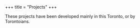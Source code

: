 +++
title = "Projects"
+++

These projects have been developed mainly in this Toronto, or by Torontoians.